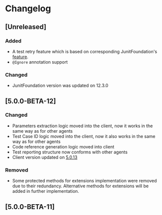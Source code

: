 # Changelog

## [Unreleased]
### Added
- A test retry feature which is based on corresponding JunitFoundation's
  [feature](https://github.com/sbabcoc/JUnit-Foundation#automatic-retry-of-failed-tests).
- `@Ignore` annotation support
### Changed
- JunitFoundation version was updated on 12.3.0

## [5.0.0-BETA-12]
### Changed
- Parameters extraction logic moved into the client, now it works in the same way as for other agents
- Test Case ID logic moved into the client, now it also works in the same way as for other agents
- Code reference generation logic moved into client
- Test reporting structure now conforms with other agents
- Client version updated on [5.0.13](https://github.com/reportportal/client-java/releases/tag/5.0.13)
### Removed
- Some protected methods for extensions implementation were removed due to their redundancy. Alternative methods for extensions will be 
  added in further implementation.

## [5.0.0-BETA-11]

